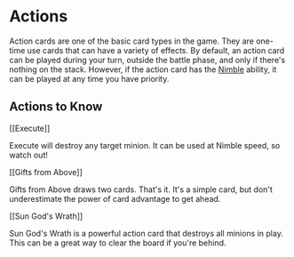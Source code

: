 # Actions

Action cards are one of the basic card types in the game. They are one-time use cards that can have a variety of effects. By default, an action card can be played during your turn, outside the battle phase, and only if there's nothing on the stack. However, if the action card has the [Nimble](./glossary.md#nimble) ability, it can be played at any time you have priority.

[//]: # 'TODO comment on live play vs async?'

## Actions to Know

[[Execute]]

Execute will destroy any target minion. It can be used at Nimble speed, so watch out!

[[Gifts from Above]]

Gifts from Above draws two cards. That's it. It's a simple card, but don't underestimate the power of card advantage to get ahead.

[[Sun God's Wrath]]

Sun God's Wrath is a powerful action card that destroys all minions in play. This can be a great way to clear the board if you're behind.
